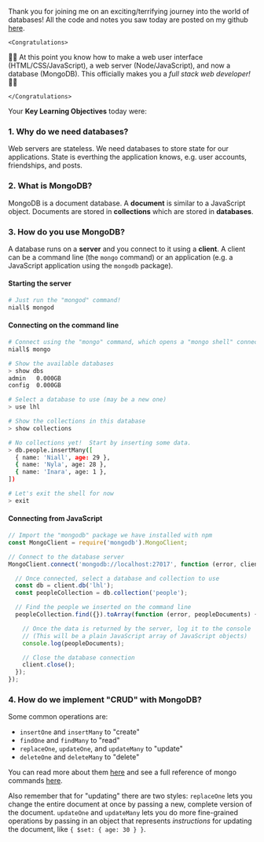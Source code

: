 Thank you for joining me on an exciting/terrifying journey into the world of databases!  All the code and notes you saw today are posted on my github [here](https://github.com/niallwingham/lhl-lectures/tree/master/w3d4-mongodb).

`<Congratulations>`

🎉🎉 At this point you know how to make a web user interface (HTML/CSS/JavaScript), a web server (Node/JavaScript), and now a database (MongoDB).  This officially makes you a _full stack web developer!_ 🎉🎉

`</Congratulations>`


Your **Key Learning Objectives** today were:

### 1. Why do we need databases?

Web servers are stateless.  We need databases to store state for our applications.  State is everthing the application knows, e.g. user accounts, friendships, and posts.

### 2. What is MongoDB?

MongoDB is a document database.  A **document** is similar to a JavaScript object.  Documents are stored in **collections** which are stored in **databases**.

### 3. How do you use MongoDB?

A database runs on a **server** and you connect to it using a **client**.  A client can be a command line (the `mongo` command) or an application (e.g. a JavaScript application using the `mongodb` package).

#### Starting the server

```bash
# Just run the "mongod" command!
niall$ mongod
```

#### Connecting on the command line

```bash
# Connect using the "mongo" command, which opens a "mongo shell" connected to the server
niall$ mongo

# Show the available databases
> show dbs
admin   0.000GB
config  0.000GB

# Select a database to use (may be a new one)
> use lhl

# Show the collections in this database
> show collections

# No collections yet!  Start by inserting some data.
> db.people.insertMany([
  { name: 'Niall', age: 29 },
  { name: 'Nyla', age: 28 },
  { name: 'Inara', age: 1 },
])

# Let's exit the shell for now
> exit
```

#### Connecting from JavaScript

```js
// Import the "mongodb" package we have installed with npm
const MongoClient = require('mongodb').MongoClient;

// Connect to the database server
MongoClient.connect('mongodb://localhost:27017', function (error, client) {

  // Once connected, select a database and collection to use
  const db = client.db('lhl');
  const peopleCollection = db.collection('people');

  // Find the people we inserted on the command line
  peopleCollection.find({}).toArray(function (error, peopleDocuments) {

    // Once the data is returned by the server, log it to the console
    // (This will be a plain JavaScript array of JavaScript objects)
    console.log(peopleDocuments);

    // Close the database connection
    client.close();
  });
});
```

### 4. How do we implement "CRUD" with MongoDB?

Some common operations are:

* `insertOne` and `insertMany` to "create"
* `findOne` and `findMany` to "read"
* `replaceOne`, `updateOne`, and `updateMany` to "update"
* `deleteOne` and `deleteMany` to "delete"

You can read more about them [here](https://docs.mongodb.com/manual/crud/) and see a full reference of mongo commands [here](https://docs.mongodb.com/manual/reference/method/#collection).

Also remember that for "updating" there are two styles: `replaceOne` lets you change the entire document at once by passing a new, complete version of the document.  `updateOne` and `updateMany` lets you do more fine-grained operations by passing in an object that represents _instructions_ for updating the document, like `{ $set: { age: 30 } }`.
